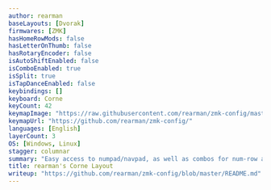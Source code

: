 ```yaml
---
author: rearman
baseLayouts: [Dvorak]
firmwares: [ZMK]
hasHomeRowMods: false
hasLetterOnThumb: false
hasRotaryEncoder: false
isAutoShiftEnabled: false
isComboEnabled: true
isSplit: true
isTapDanceEnabled: false
keybindings: []
keyboard: Corne
keyCount: 42
keymapImage: "https://raw.githubusercontent.com/rearman/zmk-config/master/corne.svg"
keymapUrl: "https://github.com/rearman/zmk-config/"
languages: [English]
layerCount: 3
OS: [Windows, Linux]
stagger: columnar
summary: "Easy access to numpad/navpad, as well as combos for num-row and F-key row."
title: rearman's Corne Layout
writeup: "https://github.com/rearman/zmk-config/blob/master/README.md"
---
```

